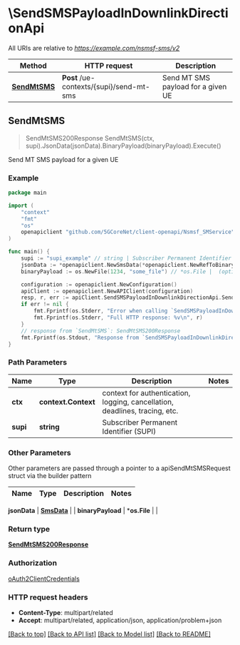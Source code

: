 # \SendSMSPayloadInDownlinkDirectionApi

All URIs are relative to *https://example.com/nsmsf-sms/v2*

Method | HTTP request | Description
------------- | ------------- | -------------
[**SendMtSMS**](SendSMSPayloadInDownlinkDirectionApi.md#SendMtSMS) | **Post** /ue-contexts/{supi}/send-mt-sms | Send MT SMS payload for a given UE



## SendMtSMS

> SendMtSMS200Response SendMtSMS(ctx, supi).JsonData(jsonData).BinaryPayload(binaryPayload).Execute()

Send MT SMS payload for a given UE

### Example

```go
package main

import (
    "context"
    "fmt"
    "os"
    openapiclient "github.com/5GCoreNet/client-openapi/Nsmsf_SMService"
)

func main() {
    supi := "supi_example" // string | Subscriber Permanent Identifier (SUPI)
    jsonData := *openapiclient.NewSmsData(*openapiclient.NewRefToBinaryData("ContentId_example")) // SmsData |  (optional)
    binaryPayload := os.NewFile(1234, "some_file") // *os.File |  (optional)

    configuration := openapiclient.NewConfiguration()
    apiClient := openapiclient.NewAPIClient(configuration)
    resp, r, err := apiClient.SendSMSPayloadInDownlinkDirectionApi.SendMtSMS(context.Background(), supi).JsonData(jsonData).BinaryPayload(binaryPayload).Execute()
    if err != nil {
        fmt.Fprintf(os.Stderr, "Error when calling `SendSMSPayloadInDownlinkDirectionApi.SendMtSMS``: %v\n", err)
        fmt.Fprintf(os.Stderr, "Full HTTP response: %v\n", r)
    }
    // response from `SendMtSMS`: SendMtSMS200Response
    fmt.Fprintf(os.Stdout, "Response from `SendSMSPayloadInDownlinkDirectionApi.SendMtSMS`: %v\n", resp)
}
```

### Path Parameters


Name | Type | Description  | Notes
------------- | ------------- | ------------- | -------------
**ctx** | **context.Context** | context for authentication, logging, cancellation, deadlines, tracing, etc.
**supi** | **string** | Subscriber Permanent Identifier (SUPI) | 

### Other Parameters

Other parameters are passed through a pointer to a apiSendMtSMSRequest struct via the builder pattern


Name | Type | Description  | Notes
------------- | ------------- | ------------- | -------------

 **jsonData** | [**SmsData**](SmsData.md) |  | 
 **binaryPayload** | ***os.File** |  | 

### Return type

[**SendMtSMS200Response**](SendMtSMS200Response.md)

### Authorization

[oAuth2ClientCredentials](../README.md#oAuth2ClientCredentials)

### HTTP request headers

- **Content-Type**: multipart/related
- **Accept**: multipart/related, application/json, application/problem+json

[[Back to top]](#) [[Back to API list]](../README.md#documentation-for-api-endpoints)
[[Back to Model list]](../README.md#documentation-for-models)
[[Back to README]](../README.md)

